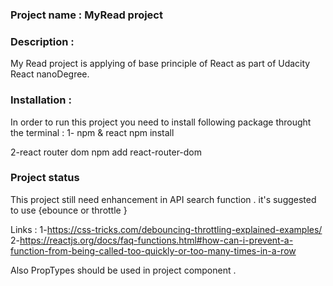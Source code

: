 <!-- @format -->

### Project name : MyRead project

### Description :

My Read project is applying of base principle of React as part of Udacity React nanoDegree.

### Installation :

In order to run this project you need to install following package throught the terminal :
1- npm & react
npm install

2-react router dom
npm add react-router-dom

### Project status

This project still need enhancement in API search function . it's suggested to use {ebounce or throttle }

Links :
1-https://css-tricks.com/debouncing-throttling-explained-examples/
2-https://reactjs.org/docs/faq-functions.html#how-can-i-prevent-a-function-from-being-called-too-quickly-or-too-many-times-in-a-row

Also PropTypes should be used in project component .
